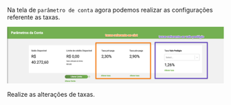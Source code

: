 Na tela de `parâmetro de conta` agora podemos realizar as configurações referente as taxas.

![fee configuration](./../assets/02-fees.png)

Realize as alterações de taxas.

